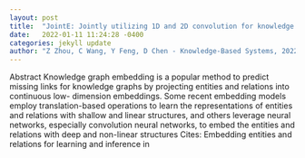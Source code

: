 ```yaml
---
layout: post
title:  "JointE: Jointly utilizing 1D and 2D convolution for knowledge graph embedding"
date:   2022-01-11 11:24:28 -0400
categories: jekyll update
author: "Z Zhou, C Wang, Y Feng, D Chen - Knowledge-Based Systems, 2022"
---
```

Abstract Knowledge graph embedding is a popular method to predict missing links for knowledge graphs by projecting entities and relations into continuous low- dimension embeddings. Some recent embedding models employ translation-based operations to learn the representations of entities and relations with shallow and linear structures, and others leverage neural networks, especially convolution neural networks, to embed the entities and relations with deep and non-linear structures Cites: Embedding entities and relations for learning and inference in